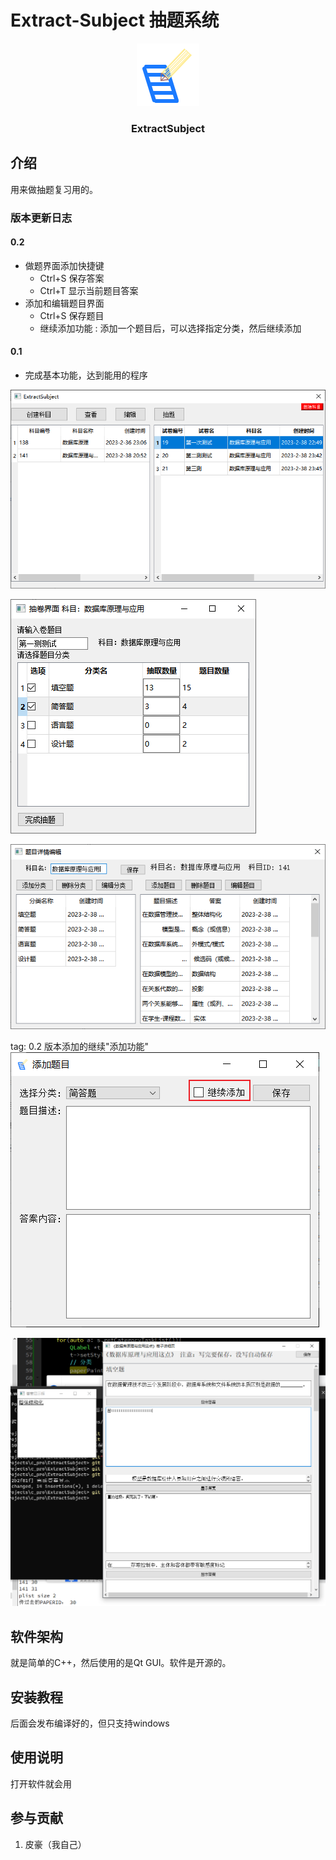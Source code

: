 # Extract-Subject 抽题系统

<div>

<center> 
         <img src="vx_images/167721110248679.png"/>
          <h3>ExtractSubject</h3>
 </center>
</div>


## 介绍

用来做抽题复习用的。

### 版本更新日志

#### 0.2

* 做题界面添加快捷键
    * Ctrl+S 保存答案
    * Ctrl+T 显示当前题目答案
* 添加和编辑题目界面
    * Ctrl+S 保存题目
    * 继续添加功能 : 添加一个题目后，可以选择指定分类，然后继续添加
 

#### 0.1 
   
* 完成基本功能，达到能用的程序

![主界面](vx_images/124695223248675.png)

![抽卷界面](vx_images/494635423249377.png)

![科目题目录入详情界面](vx_images/398485223236542.png)


tag: 0.2 版本添加的继续"添加功能"
![添加题目界面](vx_images/538113521230549.png)


![做试卷的界面](vx_images/484020200230253.png)

## 软件架构
就是简单的C++，然后使用的是Qt GUI。软件是开源的。


## 安装教程
后面会发布编译好的，但只支持windows

## 使用说明
打开软件就会用 

## 参与贡献
1. 皮豪（我自己）

